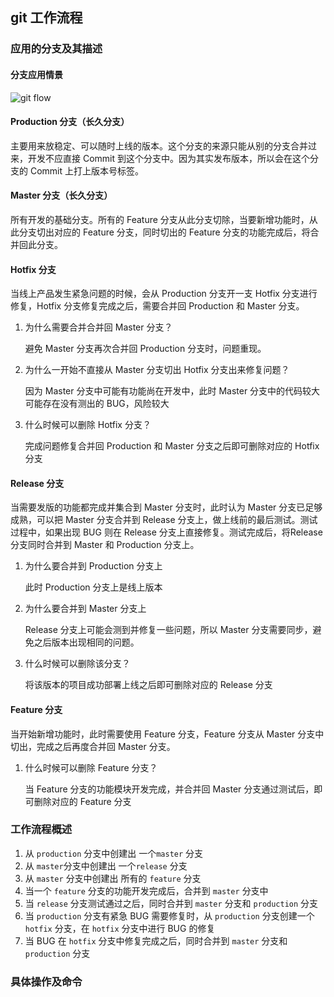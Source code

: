 ## git 工作流程

### 应用的分支及其描述

#### 分支应用情景

![git flow](https://gitbook.tw/images/gitflow/why-need-git-flow/flow.png)

#### Production 分支（长久分支）

主要用来放稳定、可以随时上线的版本。这个分支的来源只能从别的分支合并过来，开发不应直接 Commit 到这个分支中。因为其实发布版本，所以会在这个分支的 Commit 上打上版本号标签。

#### Master 分支（长久分支）

所有开发的基础分支。所有的 Feature 分支从此分支切除，当要新增功能时，从此分支切出对应的 Feature 分支，同时切出的 Feature 分支的功能完成后，将合并回此分支。

#### Hotfix 分支

当线上产品发生紧急问题的时候，会从 Production 分支开一支 Hotfix 分支进行修复，Hotfix 分支修复完成之后，需要合并回 Production 和 Master 分支。

1. 为什么需要合并合并回 Master 分支？

   避免 Master 分支再次合并回 Production 分支时，问题重现。

2. 为什么一开始不直接从 Master 分支切出 Hotfix 分支出来修复问题？

   因为 Master 分支中可能有功能尚在开发中，此时 Master 分支中的代码较大可能存在没有测出的 BUG，风险较大

3. 什么时候可以删除 Hotfix 分支？

   完成问题修复合并回 Production 和 Master 分支之后即可删除对应的 Hotfix 分支

#### Release 分支

当需要发版的功能都完成并集合到 Master 分支时，此时认为 Master 分支已足够成熟，可以把 Master 分支合并到 Release 分支上，做上线前的最后测试。测试过程中，如果出现 BUG 则在 Release 分支上直接修复。测试完成后，将Release 分支同时合并到 Master 和 Production 分支上。

1. 为什么要合并到 Production 分支上

   此时 Production 分支上是线上版本

2. 为什么要合并到 Master 分支上

   Release 分支上可能会测到并修复一些问题，所以 Master 分支需要同步，避免之后版本出现相同的问题。

3. 什么时候可以删除该分支？

   将该版本的项目成功部署上线之后即可删除对应的 Release 分支

#### Feature 分支

当开始新增功能时，此时需要使用 Feature 分支，Feature 分支从 Master 分支中切出，完成之后再度合并回 Master 分支。

1. 什么时候可以删除 Feature 分支？

   当 Feature 分支的功能模块开发完成，并合并回 Master 分支通过测试后，即可删除对应的 Feature 分支

### 工作流程概述

1. 从 `production` 分支中创建出 一个`master` 分支
2. 从 `master`分支中创建出 一个`release` 分支
3. 从 `master` 分支中创建出 所有的 `feature` 分支
4. 当一个 `feature` 分支的功能开发完成后，合并到 `master` 分支中
5. 当 `release` 分支测试通过之后，同时合并到 `master` 分支和 `production` 分支
6. 当 `production` 分支有紧急 BUG 需要修复时，从 `production` 分支创建一个 `hotfix` 分支，在 `hotfix` 分支中进行 BUG 的修复
7. 当 BUG 在 `hotfix` 分支中修复完成之后，同时合并到 `master` 分支和 `production` 分支

### 具体操作及命令

